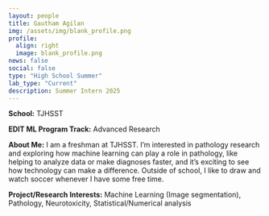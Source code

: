 ```yaml
---
layout: people
title: Gautham Agilan
img: /assets/img/blank_profile.png
profile:
  align: right
  image: blank_profile.png
news: false
social: false
type: "High School Summer"
lab_type: "Current"
description: Summer Intern 2025
---
```


**School:** TJHSST

**EDIT ML Program Track:**
Advanced Research

**About Me:**
I am a freshman at TJHSST. I’m interested in pathology research and exploring how machine learning can play a role in pathology, like helping to analyze data or make diagnoses faster, and it’s exciting to see how technology can make a difference. Outside of school, I like to draw and watch soccer whenever I have some free time. 

**Project/Research Interests:**
Machine Learning (Image segmentation), Pathology, Neurotoxicity, Statistical/Numerical analysis
    